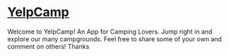 # [YelpCamp](https://desolate-forest-80956.herokuapp.com/)
Welcome to YelpCamp!
An App for Camping Lovers.
Jump right in and explore our many campgrounds.
Feel free to share some of your own and comment on others!
Thanks

